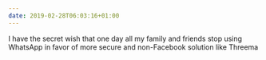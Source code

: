 ```yaml
---
date: 2019-02-28T06:03:16+01:00
---
```

I have the secret wish that one day all my family and friends stop using WhatsApp in favor of more secure and non-Facebook solution like Threema
